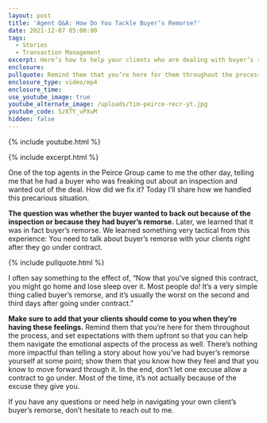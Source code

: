 ```yaml
---
layout: post
title: 'Agent Q&A: How Do You Tackle Buyer’s Remorse?'
date: 2021-12-07 05:00:00
tags:
  - Stories
  - Transaction Management
excerpt: Here’s how to help your clients who are dealing with buyer’s remorse.
enclosure:
pullquote: Remind them that you’re here for them throughout the process.
enclosure_type: video/mp4
enclosure_time:
use_youtube_image: true
youtube_alternate_image: /uploads/tim-peirce-recr-yt.jpg
youtube_code: SzXTY_vPXuM
hidden: false
---
```

{% include youtube.html %}

{% include excerpt.html %}

One of the top agents in the Peirce Group came to me the other day, telling me that he had a buyer who was freaking out about an inspection and wanted out of the deal. How did we fix it? Today I’ll share how we handled this precarious situation.

**The question was whether the buyer wanted to back out because of the inspection or because they had buyer’s remorse.** Later, we learned that it was in fact buyer’s remorse. We learned something very tactical from this experience: You need to talk about buyer’s remorse with your clients right after they go under contract.

{% include pullquote.html %}

I often say something to the effect of, “Now that you’ve signed this contract, you might go home and lose sleep over it. Most people do\! It’s a very simple thing called buyer’s remorse, and it’s usually the worst on the second and third days after going under contract.”

**Make sure to add that your clients should come to you when they’re having these feelings.** Remind them that you’re here for them throughout the process, and set expectations with them upfront so that you can help them navigate the emotional aspects of the process as well. There’s nothing more impactful than telling a story about how you’ve had buyer’s remorse yourself at some point; show them that you know how they feel and that you know to move forward through it. In the end, don’t let one excuse allow a contract to go under. Most of the time, it’s not actually because of the excuse they give you.&nbsp;

If you have any questions or need help in navigating your own client’s buyer’s remorse, don’t hesitate to reach out to me.
